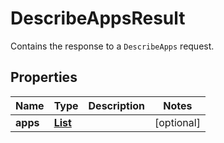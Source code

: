 

# DescribeAppsResult

Contains the response to a <code>DescribeApps</code> request.

## Properties

| Name | Type | Description | Notes |
|------------ | ------------- | ------------- | -------------|
|**apps** | [**List**](List.md) |  |  [optional] |



